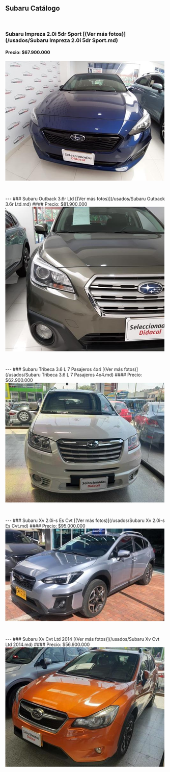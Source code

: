 ## Subaru Catálogo

<p>&nbsp;</p>

### Subaru Impreza 2.0i 5dr Sport [(Ver más fotos)](/usados/Subaru Impreza 2.0i 5dr Sport.md)
#### Precio: $67.900.000

<img src="images/Subaru Impreza 2.0i 5dr Sport - 0.987.jpg?raw=true"/>
<p>&nbsp;</p>
---
### Subaru Outback 3.6r Ltd [(Ver más fotos)](/usados/Subaru Outback 3.6r Ltd.md)
#### Precio: $81.900.000

<img src="images/Subaru Outback 3.6r Ltd - 0.1514.jpg?raw=true"/>
<p>&nbsp;</p>
---
### Subaru Tribeca 3.6 L 7 Pasajeros 4x4 [(Ver más fotos)](/usados/Subaru Tribeca 3.6 L 7 Pasajeros 4x4.md)
#### Precio: $62.900.000

<img src="images/Subaru Tribeca 3.6 L 7 Pasajeros 4x4 - 0.6932.jpg?raw=true"/>
<p>&nbsp;</p>
---
### Subaru Xv 2.0i-s Es Cvt [(Ver más fotos)](/usados/Subaru Xv 2.0i-s Es Cvt.md)
#### Precio: $95.000.000

<img src="images/Subaru Xv 2.0i-s Es Cvt - 0.8362.jpg?raw=true"/>
<p>&nbsp;</p>
---
### Subaru Xv Cvt Ltd 2014 [(Ver más fotos)](/usados/Subaru Xv Cvt Ltd 2014.md)
#### Precio: $56.900.000

<img src="images/Subaru Xv Cvt Ltd 2014 - 0.4846.jpg?raw=true"/>
<p>&nbsp;</p>



